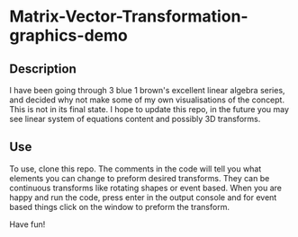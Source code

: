 # Matrix-Vector-Transformation-graphics-demo

## Description

I have been going through 3 blue 1 brown's excellent linear algebra series, and decided why not make some of my own visualisations of the concept. This is not in its final state. I hope to update this repo, in the future you may see linear system of equations content and possibly 3D transforms. 

## Use

To use, clone this repo. The comments in the code will tell you what elements you can change to preform desired transforms. They can be continuous transforms like rotating shapes or event based. When you are happy and run the code, press enter in the output console and for event based things click on the window to preform the transform. 

Have fun!
